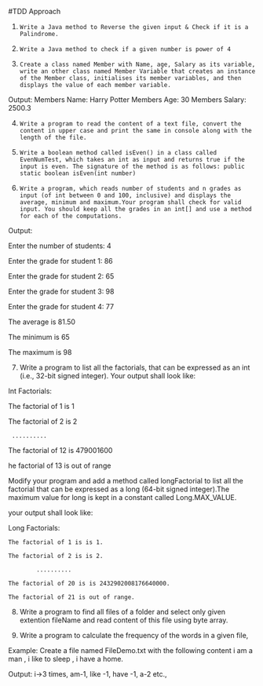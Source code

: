 #TDD Approach

1.     Write a Java method to Reverse the given input & Check if it is a Palindrome.

2.     Write a Java method to check if a given number is power of 4

3.     Create a class named Member with Name, age, Salary as its variable, write an other class named Member Variable that creates an instance of the Member class, initialises its member variables, and then displays the value of each member variable.

Output: 
Members Name: Harry Potter 
Members Age: 30 
Members Salary: 2500.3

4.     Write a program to read the content of a text file, convert the content in upper case and print the same in console along with the length of the file.

5.     Write a boolean method called isEven() in a class called EvenNumTest, which takes an int as input and returns true if the input is even. The signature of the method is as follows: public static boolean isEven(int number)

6.     Write a program, which reads number of students and n grades as input (of int between 0 and 100, inclusive) and displays the average, minimum and maximum.Your program shall check for valid input. You should keep all the grades in an int[] and use a method for each of the computations.

 Output:   

Enter the number of students: 4   

Enter the grade for student 1: 86   

Enter the grade for student 2: 65   

Enter the grade for student 3: 98   

Enter the grade for student 4: 77   

The average is 81.50   

The minimum is 65   

The maximum is 98

7. Write a program to list all the factorials, that can be expressed as an int (i.e., 32-bit signed integer). Your output shall look like:

Int Factorials:     

The factorial of 1 is 1     

The factorial of 2 is 2     

     ..........     

The factorial of 12 is 479001600     

he factorial of 13 is out of range

Modify your program and add a method called longFactorial to list all the factorial that can be expressed as a long (64-bit signed integer).The maximum value for long is kept in a constant called Long.MAX_VALUE.

your output shall look like:

Long Factorials:    

    The factorial of 1 is is 1.    

    The factorial of 2 is is 2.    

            ..........    

    The factorial of 20 is is 2432902008176640000.    

    The factorial of 21 is out of range.

8. Write a program to find all files of a folder and select only given extention fileName and read content of this file using byte array.

9. Write a program to calculate the frequency of the words in a given file,

Example: Create a file named FileDemo.txt with the following content 
i am a man , 
i like to sleep , 
i have a home.

Output: i->3 times, 
am-1, 
like -1, 
have -1, 
a-2 etc.,
